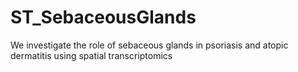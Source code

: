 # ST_SebaceousGlands
We investigate the role of sebaceous glands in psoriasis and atopic dermatitis using spatial transcriptomics
